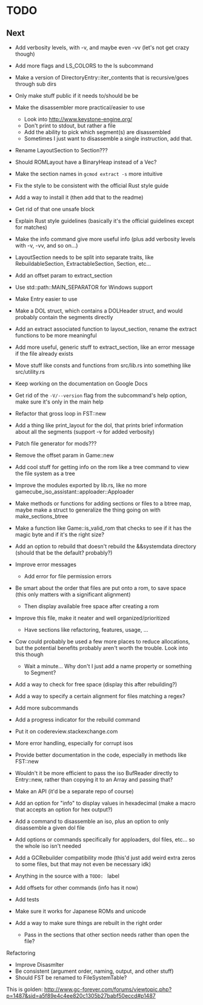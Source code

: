 # TODO

## Next

* Add verbosity levels, with -v, and maybe even -vv (let's not get crazy though)
* Add more flags and LS\_COLORS to the ls subcommand
* Make a version of DirectoryEntry::iter\_contents that is recursive/goes through sub dirs
* Only make stuff public if it needs to/should be be
* Make the disassembler more practical/easier to use
	* Look into http://www.keystone-engine.org/
	* Don't print to stdout, but rather a file
	* Add the ability to pick which segment(s) are disassembled
	* Sometimes I just want to disassemble a single instruction, add that.
* Rename LayoutSection to Section???
* Should ROMLayout have a BinaryHeap instead of a Vec?
* Make the section names in `gcmod extract -s` more intuitive
* Fix the style to be consistent with the official Rust style guide
* Add a way to install it (then add that to the readme)
* Get rid of that one unsafe block
* Explain Rust style guidelines (basically it's the official guidelines except for matches)
* Make the info command give more useful info (plus add verbosity levels with -v, -vv, and so on...)
* LayoutSection needs to be split into separate traits, like RebuildableSection, ExtractableSection, Section, etc...
* Add an offset param to extract\_section
* Use std::path::MAIN\_SEPARATOR for Windows support
* Make Entry easier to use
* Make a DOL struct, which contains a DOLHeader struct, and would probably contain the segments directly
* Add an extract associated function to layout\_section, rename the extract functions to be more meaningful
* Add more useful, generic stuff to extract\_section, like an error message if the file already exists
* Move stuff like consts and functions from src/lib.rs into something like src/utility.rs
* Keep working on the documentation on Google Docs

* Get rid of the `-V/--version` flag from the subcommand's help option, make sure it's only in the main help
* Refactor that gross loop in FST::new
* Add a thing like print\_layout for the dol, that prints brief information about all the segments (support -v for added verbosity)
* Patch file generator for mods???
* Remove the offset param in Game::new
* Add cool stuff for getting info on the rom like a tree command to view the file system as a tree
* Improve the modules exported by lib.rs, like no more gamecube\_iso\_assistant::apploader::Apploader
* Make methods or functions for adding sections or files to a btree map, maybe make a struct to generalize the thing going on with make\_sections\_btree
* Make a function like Game::is\_valid\_rom that checks to see if it has the magic byte and if it's the right size?
* Add an option to rebuild that doesn't rebuild the &&systemdata directory (should that be the default? probably?)
* Improve error messages
	* Add error for file permission errors
* Be smart about the order that files are put onto a rom, to save space (this only matters with a significant alignment)
	* Then display available free space after creating a rom

* Improve this file, make it neater and well organized/prioritized
	* Have sections like refactoring, features, usage, ...
* Cow could probably be used a few more places to reduce allocations, but the potential benefits probably aren't worth the trouble. Look into this though
	* Wait a minute... Why don't I just add a name property or something to Segment?
* Add a way to check for free space (display this after rebuilding?)
* Add a way to specify a certain alignment for files matching a regex?
* Add more subcommands
* Add a progress indicator for the rebuild command
* Put it on codereview.stackexchange.com
* More error handling, especially for corrupt isos
* Provide better documentation in the code, especially in methods like FST::new
* Wouldn't it be more efficient to pass the iso BufReader directly to Entry::new, rather than copying it to an Array and passing that?
* Make an API (it'd be a separate repo of course)
* Add an option for "info" to display values in hexadecimal (make a macro that accepts an option for hex output?)
* Add a command to disassemble an iso, plus an option to only disassemble a given dol file
* Add options or commands specifically for apploaders, dol files, etc... so the whole iso isn't needed
* Add a GCRebuilder compatibility mode (this'd just add weird extra zeros to some files, but that may not even be necessary idk)
* Anything in the source with a `TODO: ` label
* Add offsets for other commands (info has it now)
* Add tests
* Make sure it works for Japanese ROMs and unicode
* Add a way to make sure things are rebuilt in the right order
	* Pass in the sections that other section needs rather than open the file?

Refactoring
* Improve DisasmIter
* Be consistent (argument order, naming, output, and other stuff)
* Should FST be renamed to FileSystemTable?

This is golden:
http://www.gc-forever.com/forums/viewtopic.php?p=1487&sid=a5f89e4c4ee820c1305b27babf50eccd#p1487

